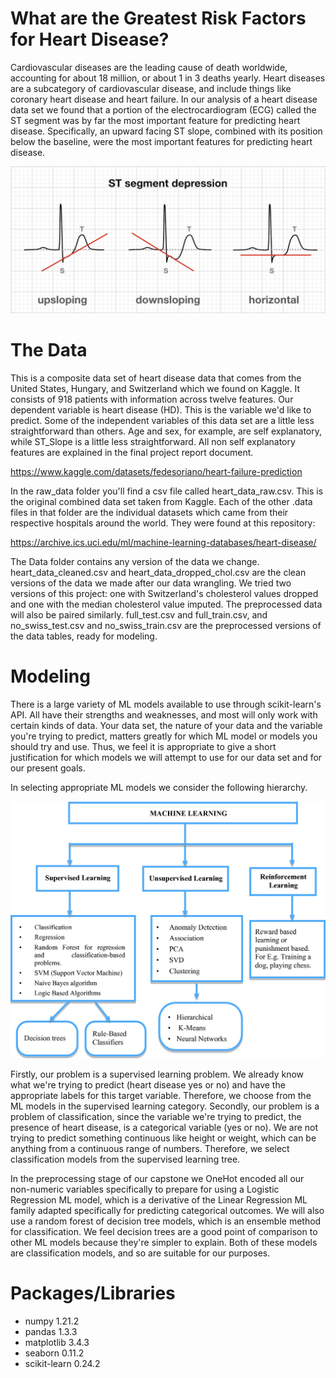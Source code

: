 # What are the Greatest Risk Factors for Heart Disease?

Cardiovascular diseases are the leading cause of death worldwide, accounting for about 18 million, or about 1 in 3 deaths yearly. Heart diseases are a subcategory of cardiovascular disease, and include things like coronary heart disease and heart failure. In our analysis of a heart disease data set we found that a portion of the electrocardiogram (ECG) called the ST segment was by far the most important feature for predicting heart disease. Specifically, an upward facing ST slope, combined with its position below the baseline, were the most important features for predicting heart disease.

![ST_slope](ST-segment-depression-upsloping-downsloping-horizontal.png)

# The Data

This is a composite data set of heart disease data that comes from the United States, Hungary, and Switzerland which we found on Kaggle. It consists of 918 patients with information across twelve features. Our dependent variable is heart disease (HD). This is the variable we'd like to predict. Some of the independent variables of this data set are a little less straightforward than others. Age and sex, for example, are self explanatory, while ST_Slope is a little less straightforward. All non self explanatory features are explained in the final project report document. 

https://www.kaggle.com/datasets/fedesoriano/heart-failure-prediction

In the raw_data folder you'll find a csv file called heart_data_raw.csv. This is the original combined data set taken from Kaggle. Each of the other .data files in that folder are the individual datasets which came from their respective hospitals around the world. They were found at this repository:

https://archive.ics.uci.edu/ml/machine-learning-databases/heart-disease/

The Data folder contains any version of the data we change. heart_data_cleaned.csv and heart_data_dropped_chol.csv are the clean versions of the data we made after our data wrangling. We tried two versions of this project: one with Switzerland's cholesterol values dropped and one with the median cholesterol value imputed. The preprocessed data will also be paired similarly. full_test.csv and full_train.csv, and no_swiss_test.csv and no_swiss_train.csv are the preprocessed versions of the data tables, ready for modeling.

# Modeling

There is a large variety of ML models available to use through scikit-learn's API. All have their strengths and weaknesses, and most will only work with certain kinds of data. Your data set, the nature of your data and the variable you're trying to predict, matters greatly for which ML model or models you should try and use. Thus, we feel it is appropriate to give a short justification for which models we will attempt to use for our data set and for our present goals.

In selecting appropriate ML models we consider the following hierarchy.

![ml_hierarchy](ml_hierarchy.png)

Firstly, our problem is a supervised learning problem. We already know what we're trying to predict (heart disease yes or no) and have the appropriate labels for this target variable. Therefore, we choose from the ML models in the supervised learning category. Secondly, our problem is a problem of classification, since the variable we're trying to predict, the presence of heart disease, is a categorical variable (yes or no). We are not trying to predict something continuous like height or weight, which can be anything from a continuous range of numbers. Therefore, we select classification models from the supervised learning tree. 

In the preprocessing stage of our capstone we OneHot encoded all our non-numeric variables specifically to prepare for using a Logistic Regression ML model, which is a derivative of the Linear Regression ML family adapted specifically for predicting categorical outcomes. We will also use a random forest of decision tree models, which is an ensemble method for classification. We feel decision trees are a good point of comparison to other ML models because they're simpler to explain. Both of these models are classification models, and so are suitable for our purposes.

# Packages/Libraries

- numpy 1.21.2
- pandas 1.3.3
- matplotlib 3.4.3
- seaborn 0.11.2
- scikit-learn 0.24.2